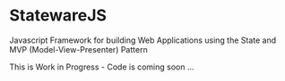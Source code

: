 # StatewareJS
Javascript Framework for building Web Applications using the State and MVP (Model-View-Presenter) Pattern

This is Work in Progress - Code is coming soon ...
